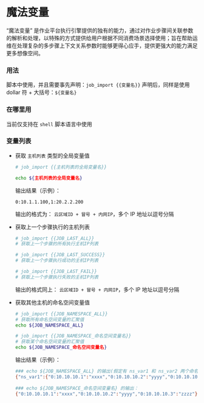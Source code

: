 # 魔法变量

“魔法变量” 是作业平台执行引擎提供的独有的能力，通过对作业步骤间关联参数的解析和处理，以特殊的方式提供给用户根据不同消费场景选择使用；旨在帮助运维在处理复杂的多步骤上下文关系参数时能够更得心应手，提供更强大的能力满足更多想像空间。

### 用法

  脚本中使用，并且需要事先声明：`job_import {{变量名}}`
  声明后，同样是使用 dollar 符 + 大括号：`${变量名}`

### 在哪里用
  当前仅支持在 `shell` 脚本语言中使用

### 变量列表
  - 获取 `主机列表` 类型的全局变量值

    ```bash
    # job_import {{主机列表的全局变量名}}
    
    echo ${主机列表的全局变量名}
    ```

    输出结果（示例）：

    ```text
    0:10.1.1.100,1:20.2.2.200
    ```

    输出的格式为： `云区域ID + 冒号 + 内网IP`，多个 IP 地址以逗号分隔

  - 获取上一个步骤执行的主机列表

    ```bash
    # job_import {{JOB_LAST_ALL}}
    # 获取上一个步骤的所有执行主机IP列表
    
    # job_import {{JOB_LAST_SUCCESS}}
    # 获取上一个步骤执行成功的主机IP列表
    
    # job_import {{JOB_LAST_FAIL}}
    # 获取上一个步骤执行失败的主机IP列表
    ```

    输出的格式同上： `云区域ID + 冒号 + 内网IP`，多个 IP 地址以逗号分隔

  - 获取其他主机的命名空间变量值
  
    ```bash
    # job_import {{JOB_NAMESPACE_ALL}}
    # 获取所有命名空间变量的汇聚值
    echo ${JOB_NAMESPACE_ALL}
    
    # job_import {{JOB_NAMESPACE_命名空间变量名}}
    # 获取某个命名空间变量的汇聚值
    echo ${JOB_NAMESPACE_命名空间变量名}
    ```

    输出结果（示例）：
  
    ```bash
    ### echo ${JOB_NAMESPACE_ALL} 的输出(假定有 ns_var1 和 ns_var2 两个命名空间类型全局变量)：
    {"ns_var1":{"0:10.10.10.1":"xxxx","0:10.10.10.2":"yyyy","0:10.10.10.3":"zzzz"},"ns_var2":{"0:20.20.20.1":"aaaa","0:20.20.20.2":"bbbb","0:20.20.20.3":"cccc","0:20.20.20.4":"dddd"}}
      
    ### echo ${JOB_NAMESPACE_命名空间变量名} 的输出：
    {"0:10.10.10.1":"xxxx","0:10.10.10.2":"yyyy","0:10.10.10.3":"zzzz"}
    ```

